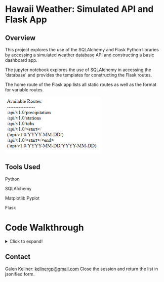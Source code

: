 # Hawaii Weather: Simulated API and Flask App

## Overview

This project explores the use of the SQLAlchemy and Flask Python libraries by accessing a simulated weather database API and constructing a basic dashboard app.

The jupyter notebook explores the use of SQLAlchemy in accessing the 'database' and provides the templates for constructing the Flask routes.

The home route of the Flask app lists all static routes as well as the format for variable routes.

![DashPreview](dash_preview.png)

## Tools Used

Python

SQLAlchemy

Matplotlib Pyplot

Flask

# Code Walkthrough

<details>
  <summary>Click to expand!</summary>

The project code consists of two primary components: a jupyter notebook running a Python3 kernel and a Python script containing instructions for a Flask App.

## Climate Analysis and Exploration

Jupyter Notebook: https://github.com/kellnergp/sqlalchemy-challenge/blob/main/climate_gpk.ipynb

Create a Jupyter Notebook file and import dependencies, including matplotlib.pyplot, pandas, datetime, and SQLAlchemy.

Use SQLAlchemy.create_engine to connect to the hawaii.sqlite database.

Use SQLAlchemy automap_base() to reflect the tables from the database into classes and save a reference to those classes called Station and Measurement.

Use SQLAlchemy.inspect to get the column names and object types for each table.

Create a session link to the database with the SQLAlchemy Session() function.

### Precipitation Analysis

Find the most recent date in the Measurement table with a session.query for func.max(Measurement.date) and save the result.

Convert the date to a datetime object with the datetime.datetime.strptime() function.

Calculate the date on year prior to the end of the dataset by subtracting datetime.timedelta(days=365) from the most recent date.

Perform a session query (1) for the 'date' and 'prcp' columns from Measurement table, filtering for dates greater than or equal to the calculated start date.

Save the query results into a list with a list comprehension then use the list to form a Pandas dataframe.

Convert the dataframe's 'Data' column to datetime format with the appropriate function.

Set the 'Date' column as the index and sort the dataframe by 'Date'.

Use the Pandas plot() function to generate a plot of the precipiation values over time.

![Image of precipitation graph](https://github.com/kellnergp/sqlalchemy-challenge/blob/main/Images/precipitation.png?raw=true)

Finally, use the Pandas describe() function to print the summary statistics for the precipitation data.

### Station Analysis

Use a session query to determine the number of stations in the dataset by calling the 'station' column from the Station table, grouping by 'station', and using the count() function.

Create a query (2) to find the most active station by calling Station.station and func.count(Measurement.id), joining the tables on 'station', grouping by 'station', and sorting by the func.count(), descending.

Save the top result's station.

Query (3) func.min(), func.max(), and func.avg() for the 'tobs' column from the Measurement table, filtering for rows where the 'station' is equal to the saved station.

Using the start date from the previous section and the saved station from this section as filters, query 'tobs' data from the Measurement table.

Save the results of the query into a list with a list comprehension then use the list to generate a Pandas dataframe.

Use the Pandas plot().hist() function to create a graph of temperature frequency within the query results, using 12 bins.

![Image of temperature frequency table](https://github.com/kellnergp/sqlalchemy-challenge/blob/main/Images/tempFrequency.png?raw=true)

Close the session before continuing to the next section.

## Climate App

App Code: https://github.com/kellnergp/sqlalchemy-challenge/blob/main/app.py

Import Flask as well as all dependencies from the Notebook section.

Follow the same steps as the Notebook section to establish a connection to the database, reflect the tables, and save references to them.

Create a series of routes to hold various queries from the database.

### '/' Route

Establish a home route with flask.

Use flask.escape() function to render the \<start> and \<end> components of the final routes printable strings.

Return a list of all available routes.

### '/api/v1.0/precipitation' Route

Establish a route to return the results of the precipitation query from the Notebook section.

Create a session link to the database with the SQLAlchemy Session() function.

Repeat the steps to generate query (1) and save the results into a list.

Use a for loop to save the results into a dictionary, with the 'date' as key and 'prcp' as value.

Close the session and return the dictionary in jsonified form.

### '/api/v1.0/stations' Route

Use flask syntax to create a route for a 'stations' query.

Create a session link to the database with the SQLAlchemy Session() function.

Use a session query of Station.station and Station.name to find all stations within the dataset.

Generate a list of 'station identifier':'station name' pairs using a list comprehension.

Close the session and return a jsonified version of the list.

### '/api/v1.0/tobs' Route

Establish a route for a 'tobs' query of the most active station for the last year of data using flask.

Create a session link to the database with the SQLAlchemy Session() function.

Follow the steps from query (2) to determine the most active station and save the result.

Repeat the steps from the Precipitation Analysis section to find the start date for the last year of data.

Query Measurement.date and Measurement.tobs, filtering for date greater than or equal to the start date and for station matching the saved station.

Use a for loop to save the results of the query in the form of a list of 'date':'tobs' pairs.

Close the session and return the list in jsonified form.

### '/api/v1.0/\<start>/' Route and '/api/v1.0/\<start>/\<end> ' Route

Establish routes for \<start> and \<start>/\<end> routes with both routes calling the same function.

Define the temp() function to have start and end as inputs, with end having a default value of 'None'.

The routes and function may only accept inputs in the format of 'YYYY-MM-DD'.

Create a session link to the database with the SQLAlchemy Session() function.

Use a conditional statement with a condition of end not equal to None.

Within the if statement, convert start and end to datetime objects with the format '%Y-%m-%d'.

Query func.min(), func.avg(), and func.max() for Measurement.tobs, filtering for Measurement.date greater than or equal to start date and Measurement.date less than or equal to the end date, and save the results as temp_results.

Within an else statement, convert start to a datetime object with the format '%Y-%m-%d'.

Query func.min(), func.avg(), and func.max() for Measurement.tobs, filtering for Measurement.date greater than or equal to start date, and save the results as temp_results.

After the conditional statements, store the results in a list object as key-value pairs with the keys being 'TMIN', 'TAVG', and 'TMAX' and the values being the corresponding query results.

  </details>
  
  ## Contact
  
  Galen Kellner: kellnergp@gmail.com
Close the session and return the list in jsonified form.
